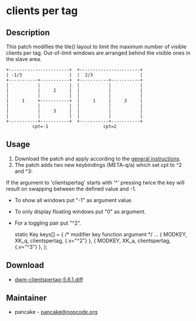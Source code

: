# clients per tag

## Description

This patch modifies the tile() layout to limit the maximum number of visible
clients per tag. Out-of-limit windows are arranged behind the visible ones
in the slave area.


	+-----------------------+  +-----------------------+
	| -1/3                  |  |  2/3                  |
	+-----------+-----------+  +-----------+-----------+
	|           |           |  |           |           |
	|           |     2     |  |           |           |
	|           |           |  |           |           |
	|     1     +-----------+  |     1     |     2     |
	|           |           |  |           |           |
	|           |     3     |  |           |           |
	|           |           |  |           |           |
	+-----------+-----------+  +-----------+-----------+
	          cpt=-1                     cpt=2

## Usage

 1. Download the patch and apply according to the [general instructions](.).
 2. The patch adds two new keybindings (META-q/a) which set cpt to ^2 and ^3:

If the argument to 'clientspertag' starts with '^' pressing twice the key
will result on swapping between the defined value and -1.

 * To show all windows put "-1" as argument value.
 * To only display floating windows put "0" as argument.
 * For a toggling pair put "^2".

	static Key keys[] = {
		/* modifier      key        function        argument */
		...
		{ MODKEY,        XK_q,      clientspertag,  {.v="^2"} },
		{ MODKEY,        XK_a,      clientspertag,  {.v="^3"} },
	};

## Download

* [dwm-clientspertag-5.6.1.diff](dwm-clientspertag-5.6.1.diff)

## Maintainer

* pancake - <pancake@nopcode.org>
